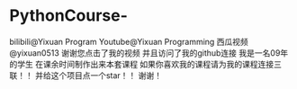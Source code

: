 # PythonCourse-
bilibili@Yixuan Program Youtube@Yixuan Programming 西瓜视频@yixuan0513
谢谢您点击了我的视频
并且访问了我的github连接
我是一名09年的学生
在课余时间制作出来本套课程
如果你喜欢我的课程请为我的课程连接三联！！
并给这个项目点一个star！！
谢谢！
